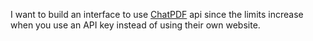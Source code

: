 I want to build an interface to use [ChatPDF](chatpdf.com) api since the limits increase when you use an API key instead of using their own website.
